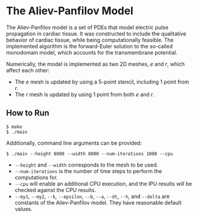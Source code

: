 # The Aliev-Panfilov Model

The Aliev-Panfilov model is a set of PDEs that model electric pulse propagation in cardiac tissue. It was constructed to include the qualitative behavior of cardiac tissue, while being computationally feasible. The implemented algorithm is the forward-Euler solution to the so-called monodomain model, which accounts for the transmembrane potential.

Numerically, the model is implemented as two 2D meshes, *e* and *r*, which affect each other:
* The *e* mesh is updated by using a 5-point stencil, including 1 point from *r*. 
* The *r* mesh is updated by using 1 point from both *e* and *r*.

## How to Run

```
$ make
$ ./main
```

Additionally, command line arguments can be provided:
```
$ ./main --height 8000 --width 8000 --num-iterations 1000 --cpu 
```
* `--height` and `--width` corresponds to the mesh to be used.
* `--num-iterations` is the number of time steps to perform the computations for.
* `--cpu` will enable an additional CPU execution, and the IPU results will be checked against the CPU results.
* `--my1`, `--my2`, `--k`, `--epsilon`, `--b`, `--a`, `--dt`, `--h`, and `--delta` are constants of the Aliev-Panfilov model. They have reasonable default values.
